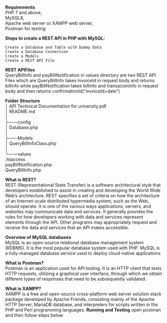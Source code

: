 
**Requirements**                                
    PHP 7 and above,                        
    MySQL8,                                     
    Apache web server or XAMPP web server,                                   
    Postman for testing

**Steps to create a REST API in PHP with MySQL:**

    Create a Database and Table with Dummy Data
    Create a Database Connection
    Create a Models
    Create a REST API File

**REST APIFiles**                                                                                         
    QueryBillInfo and payBillNotification in values directory are two REST API Files which are 
    QueryBillInfo takes invoiceId in request body and returns billinfo while payBillNotification takes billinfo and transacionInfo in request body and then returns confirmationId("invoiceId+date")

**Folder Structure**                                                                                
    │   API  Technical Documentation for university.pdf                                             
    │   README.md                                                                                   
    │                                                                                                     
    ├───config                                                                                          
    │       Database.php                                                                                
    │                                                                                                   
    ├───Models                                                                                          
    │       QueryBillInfoClass.php                                                                      
    │                                                                                                   
    └───values                                                                                  
            .htaccess                                                                               
            payBillNotification.php                                                                     
            QueryBillInfo.php                                                                             

**What is REST?**                                                                               
    REST (Representational State Transfer) is a software architectural style that developers established to assist in creating and developing the World Wide Web’s architecture. REST specifies a set of criteria on how the architecture of an Internet-scale distributed hypermedia system, such as the Web, should operate. It is one of the various ways applications, servers, and websites may communicate data and services. It generally provides the rules for how developers working with data and services represent elements through the API. Other programs may appropriately request and receive the data and services that an API makes accessible.

**Overview of MySQL databases**                               
    MySQL is an open-source relational database management system (RDBMS). It is the most popular database system used with PHP. MySQL is a fully-managed database service used to deploy cloud-native applications


**What is Postman?**                                   
    Postman is an application used for API testing. It is an HTTP client that tests HTTP requests, utilizing a graphical user interface, through which we obtain different types of responses that need to be subsequently validated. 

**What is XAMPP?**                              
    XAMPP is a free and open-source cross-platform web server solution stack package developed by Apache Friends, consisting mainly of the Apache HTTP Server, MariaDB database, and interpreters for scripts written in the PHP and Perl programming languages.
**Running and Testing**
    open postman and then follow steps below
    








